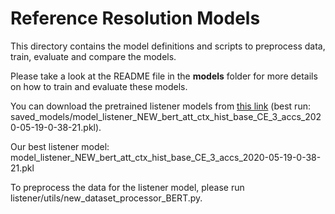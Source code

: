 # Reference Resolution Models

This directory contains the model definitions and scripts to preprocess data, train, evaluate and compare the models.

Please take a look at the README file in the **models** folder for more details on how to train and evaluate these models. 

You can download the pretrained listener models from [this link](https://uva.data.surfsara.nl/index.php/s/rpebODK60cEC3FC) (best run: saved_models/model_listener_NEW_bert_att_ctx_hist_base_CE_3_accs_2020-05-19-0-38-21.pkl).

Our best listener model: model_listener_NEW_bert_att_ctx_hist_base_CE_3_accs_2020-05-19-0-38-21.pkl

To preprocess the data for the listener model, please run listener/utils/new_dataset_processor_BERT.py.
